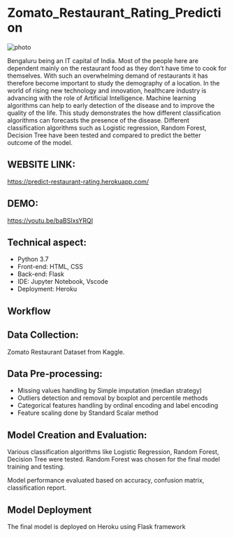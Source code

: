 # Zomato_Restaurant_Rating_Prediction


![photo](https://user-images.githubusercontent.com/54266270/139248535-48cdc6a5-43f0-4f4e-8972-4245e70f7ef7.jpg)

Bengaluru being an IT capital of India. Most of the people here are dependent mainly on the restaurant food as they don’t have time to cook for themselves. With such an overwhelming demand of restaurants it has therefore become important to study the demography of a location. In the world of rising new technology and innovation, healthcare industry is advancing with the role of Artificial Intelligence. Machine learning algorithms can help to early detection of the disease and to improve the quality of the life. This study demonstrates the how different classification algorithms can forecasts the presence of the disease. Different classification algorithms such as Logistic regression, Random Forest, Decision Tree have been tested and compared to predict the better outcome of the model.

## WEBSITE LINK:
https://predict-restaurant-rating.herokuapp.com/

## DEMO:
https://youtu.be/baBSIxsYRQI

## Technical aspect:
- Python 3.7
- Front-end: HTML, CSS
- Back-end: Flask
- IDE: Jupyter Notebook, Vscode
- Deployment: Heroku

## Workflow
## Data Collection:
Zomato Restaurant Dataset from Kaggle.

## Data Pre-processing:
- Missing values handling by Simple imputation (median strategy)
- Outliers detection and removal by boxplot and percentile methods
- Categorical features handling by ordinal encoding and label encoding
- Feature scaling done by Standard Scalar method

## Model Creation and Evaluation:
Various classification algorithms like Logistic Regression, Random Forest, Decision Tree were tested.
Random Forest was chosen for the final model training and testing.

Model performance evaluated based on accuracy, confusion matrix, classification report.


## Model Deployment
The final model is deployed on Heroku using Flask framework


